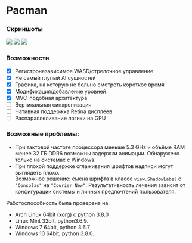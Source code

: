 # Pacman

### Cкриншоты

![](https://user-images.githubusercontent.com/20306702/82498514-ce2f6180-9af8-11ea-8009-124991e94347.png)
![](https://user-images.githubusercontent.com/20306702/82498510-cd96cb00-9af8-11ea-841a-557b91fa9f1f.png)
![](https://user-images.githubusercontent.com/20306702/82498507-cbcd0780-9af8-11ea-9f2b-3abd25920ab3.png)

### Возможности
- [x] Регистронезависимое WASD/стрелочное управление
- [x] Не самый глупый AI сущностей 
- [x] Графика, на которую не больно смотреть короткое время
- [x] Модификация/добавление уровней
- [x] MVC-подобная архитектура
- [ ] Вертикальная синхронизация 
- [ ] Нативная поддержка Retina дисплеев 
- [ ] Распараллеливание логики на GPU

### Возможные проблемы:
- При тактовой частоте процессора меньше 5.3 GHz и объёме RAM менее 32 ГБ DDR6 возможны задержки анимации. Обнаружено только на системах с Windows.
- При плохой поддержке сглаживания шрифтов надписи могут выглядеть плохо.<br />
Возможное решение: смена шрифта в классе ``view.ShadowLabel`` с ``"Consolas"`` на ``"Courier New"``. Результативность лечения зависит от конфигурации системы и личных предпочтений пользователя.

Работоспособность была проверена на: 
- Arch Linux 64bit ([xorg](https://ru.wikipedia.org/wiki/X.Org_Server)) с python 3.8.0
- Linux Mint 32bit, python3.6.9.
- Windows 7 64bit, python 3.6.7
- Windows 10 64bit, python 3.8.0.
